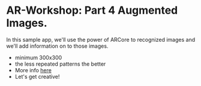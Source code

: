 # AR-Workshop:  Part 4 Augmented Images.
In this sample app, we'll use the power of ARCore to recognized images and we'll add information on to those images.<br/> 
- minimum 300x300
- the less repeated patterns the better
- More info [here](https://developers.google.com/ar/develop/unity/augmented-images/)
- Let's get creative!



